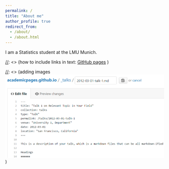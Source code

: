 ```yaml
---
permalink: /
title: "About me"
author_profile: true
redirect_from: 
  - /about/
  - /about.html
---
```


I am a Statistics student at the LMU Munich.



[//]: <> (comments: ... )
[//]: <> (how to include links in text: [GitHub pages](https://pages.github.com) )

[//]: <> (adding images ![Editing a markdown file for a talk](/images/editing-talk.png) )




